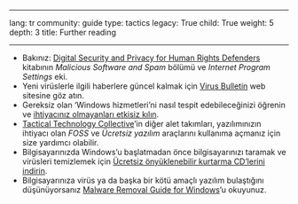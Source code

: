 

---

lang: tr
community: guide
type: tactics
legacy: True
child: True
weight: 5
depth: 3
title: Further reading

---

- Bakınız: [Digital Security and Privacy for Human Rights Defenders](http://www.frontlinedefenders.org/esecman) kitabının *Malicious Software and Spam* bölümü ve *Internet Program Settings* eki.
- Yeni virüslerle ilgili haberlere güncel kalmak için [Virus Bulletin](http://www.virusbtn.com) web sitesine göz atın.
- Gereksiz olan ‘Windows hizmetleri’ni nasıl tespit edebileceğinizi öğrenin ve [ihtiyacınız olmayanları etkisiz kılın](http://www.marksanborn.net/howto/turn-off-unnecessary-windows-services).
- [Tactical Technology Collective](http://tacticaltech.org)’in diğer alet takımları, yazılımınızın ihtiyacı olan *FOSS* ve *Ücretsiz yazılım* araçlarını kullanıma açmanız için size yardımcı olabilir. 
- Bilgisayarınızda Windows’u başlatmadan önce bilgisayarınızı taramak ve virüsleri temizlemek için [Ücretsiz önyüklenebilir kurtarma CD’lerini indirin](http://www.askvg.com/download-free-bootable-rescue-cds-from-kaspersky-bitdefender-avira-f-secure-and-others/).
- Bilgisayarınıza virüs ya da başka bir kötü amaçlı yazılım bulaştığını düşünüyorsanız [Malware Removal Guide for Windows](http://www.selectrealsecurity.com/malware-removal-guide)’u okuyunuz.

